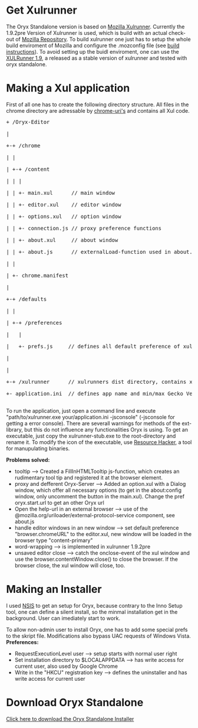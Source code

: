 # Get Xulrunner #

The Oryx Standalone version is based on <a href='https://developer.mozilla.org/En/XULRunner'>Mozilla Xulrunner</a>. Currently the 1.9.2pre Version of Xulrunner is used, which is build with an actual check-out of <a href='http://hg.mozilla.org/mozilla-central/'>Mozilla Repository</a>. To build xulrunner one just has to setup the whole build enviroment of Mozilla and configure the .mozconfig file (see <a href='https://developer.mozilla.org/En/XULRunner/Build_Instructions'>build instructions</a>).
To avoid setting up the buidl enviroment, one can use the <a href='http://releases.mozilla.org/pub/mozilla.org/xulrunner/releases/1.9.0.7/runtimes/'>XULRunner 1.9</a>, a released as a stable version of xulrunner and tested with oryx standalone.

# Making a Xul application #
First of all one has to create the following directory structure. All files in the chrome directory are adressable by <a href='https://developer.mozilla.org/En/Chrome_Registration'>chrome-uri's</a> and contains all Xul code.
<pre>
+ /Oryx-Editor<br>
|<br>
+-+ /chrome<br>
| |<br>
| +-+ /content<br>
| | |<br>
| | +- main.xul      // main window<br>
| | +- editor.xul    // editor window<br>
| | +- options.xul   // option window<br>
| | +- connection.js // proxy preference functions<br>
| | +- about.xul     // about window<br>
| | +- about.js      // externalLoad-function used in about.xul<br>
| |<br>
| +- chrome.manifest<br>
|<br>
+-+ /defaults<br>
| |<br>
| +-+ /preferences<br>
|   |<br>
|   +- prefs.js     // defines all default preference of xulrunner<br>
|<br>
|<br>
+-+ /xulrunner      // xulrunners dist directory, contains xulrunner.exe<br>
+- application.ini  // defines app name and min/max Gecko Version (1.8/2.0)<br>
</pre>

To run the application, just open a command line and execute "path/to/xulrunner.exe your/application.ini -jsconsole" (-jsconsole for getting a error console). There are severall warnings for methods of the ext-library, but this do not influence any functionalities Oryx is using.
To get an executable, just copy the xulrunner-stub.exe to the root-directory and rename it.
To modify the icon of the executable, use <a href='http://angusj.com/resourcehacker/'>Resource Hacker</a>, a tool for manupulating binaries.

**Problems solved:**
<ul>
<li>tooltip                                  --> Created a FillInHTMLTooltip js-function, which creates an rudimentary tool tip and registered it at the browser element.</li>
<li>proxy and defferent Oryx-Server          --> Added an option.xul with a Dialog window, which offer all necessary options (to get in the about:config window, only uncomment the button in the main.xul). Change the pref oryx.start.url to get an other Oryx url </li>
<li>Open the help-url in an external browser --> use of the @mozilla.org/uriloader/external-protocol-service component, see about.js</li>
<li>handle editor windows in an new window --> set default preference "browser.chromeURL" to the editor.xul, new window will be loaded in the browser type "content-primary"</li>
<li>word-wrapping                          --> is implemented in xulrunner 1.9.2pre</li>
<li>unsaved editor close                   --> catch the onclose-event of the xul window and use the  browser.contentWindow.close() to close the browser. If the browser close, the xul window will close, too.</li>
</ul>

# Making an Installer #

I used <a href='http://nsis.sourceforge.net/Main_Page'>NSIS</a> to get an setup for Oryx, because contrary to the Inno Setup tool, one can define a silent install, so the minmal installation get in the background. User can imediately start to work.

To allow non-admin user to install Oryx, one has to add some special prefs to the skript file. Modifications also bypass UAC requests of Windows Vista.
**Preferences:**
<ul>
<li> RequestExecutionLevel user --> setup starts with normal user right</li>
<li> Set installation directory to $LOCALAPPDATA --> has write access for current user, also used by Google Chrome</li>
<li>Write in the "HKCU" registration key --> defines the uninstaller and has write access for current user</li>
</ul>

# Download Oryx Standalone #
<a href='http://oryx-editor.googlecode.com/files/Oryx.exe'>Click here to download the Oryx Standalone Installer</a>